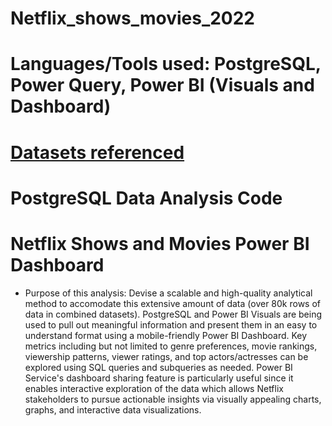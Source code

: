 # **Netflix_shows_movies_2022**

# **Languages/Tools used**: PostgreSQL, Power Query, Power BI (Visuals and Dashboard) 
# [Datasets referenced](https://www.kaggle.com/datasets/victorsoeiro/netflix-tv-shows-and-movies?select=titles.csv)
# PostgreSQL Data Analysis Code
# Netflix Shows and Movies Power BI Dashboard 

* Purpose of this analysis:
Devise a scalable and high-quality analytical method to accomodate this extensive amount of data (over 80k rows of data in combined datasets). PostgreSQL and Power BI Visuals are being used to pull out meaningful information and present them in an easy to understand format using a mobile-friendly Power BI Dashboard. Key metrics including but not limited to genre preferences, movie rankings, viewership patterns, viewer ratings, and top actors/actresses can be explored using SQL queries and subqueries as needed. Power BI Service's dashboard sharing feature is particularly useful since it enables interactive exploration of the data which allows Netflix stakeholders to pursue actionable insights via visually appealing charts, graphs, and interactive data visualizations.

